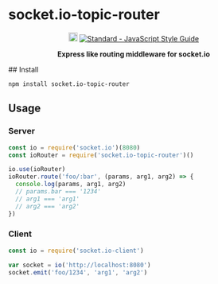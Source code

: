 # socket.io-topic-router
<p align="center">
  <a href="https://badge.fury.io/js/socket.io-topic-router"><img src="https://badge.fury.io/js/socket.io-topic-router.svg" alt="npm version" height="18"></a>
  <a href="https://standardjs.com"><img src="https://img.shields.io/badge/code_style-standard-brightgreen.svg" alt="Standard - JavaScript Style Guide"></a>
</p>

<p align="center">
  <b>
  Express like routing middleware for socket.io
  </b>
</p>
## Install

`npm install socket.io-topic-router`

## Usage

### Server
```javascript
const io = require('socket.io')(8080)
const ioRouter = require('socket.io-topic-router')()

io.use(ioRouter)
ioRouter.route('foo/:bar', (params, arg1, arg2) => {
  console.log(params, arg1, arg2)
  // params.bar === '1234'
  // arg1 === 'arg1'
  // arg2 === 'arg2'
})
```

### Client

```javascript
const io = require('socket.io-client')

var socket = io('http://localhost:8080')
socket.emit('foo/1234', 'arg1', 'arg2')
```
